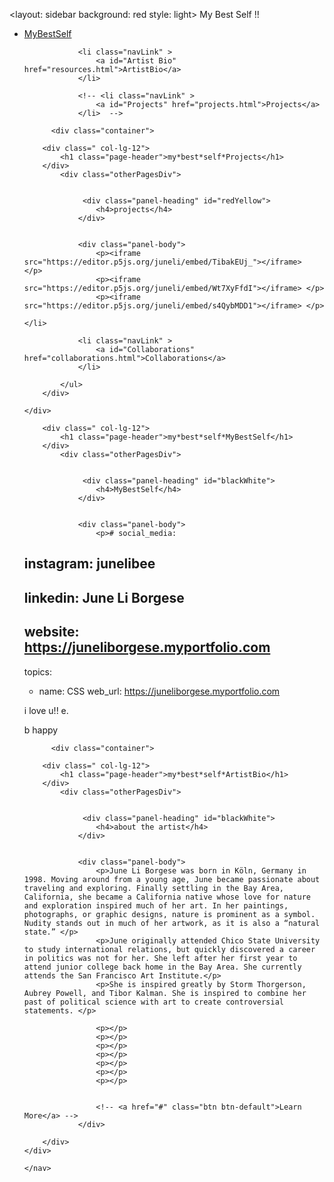 <layout: sidebar
background: red
style: light>
My Best Self !!

<nav>
    <div>
                    <div class="myNavDiv">
            <ul class="myNavUl">    
                <li class="navLink" >
                  <a class="navTitle" href="index.html">MyBestSelf</a>
                </li> 

                <li class="navLink" >
                    <a id="Artist Bio" href="resources.html">ArtistBio</a>
                </li> 

                <!-- <li class="navLink" >
                    <a id="Projects" href="projects.html">Projects</a>
                </li>  -->
            
		  <div class="container">

        <div class=" col-lg-12">
            <h1 class="page-header">my*best*self*Projects</h1>
        </div>
            <div class="otherPagesDiv">


                 <div class="panel-heading" id="redYellow"> 
                    <h4>projects</h4>
                </div>                    


                <div class="panel-body">
                    <p><iframe src="https://editor.p5js.org/juneli/embed/TibakEUj_"></iframe>  </p>  
                    <p><iframe src="https://editor.p5js.org/juneli/embed/Wt7XyFfdI"></iframe> </p>
                    <p><iframe src="https://editor.p5js.org/juneli/embed/s4QybMDD1"></iframe> </p>
		
	</li>
	
	            <li class="navLink" >
                    <a id="Collaborations" href="collaborations.html">Collaborations</a>
                </li> 

            </ul>
        </div>

    </div>
   

<div class="container">

        <div class=" col-lg-12">
            <h1 class="page-header">my*best*self*MyBestSelf</h1>
        </div>
            <div class="otherPagesDiv">


                 <div class="panel-heading" id="blackWhite"> 
                    <h4>MyBestSelf</h4>
                </div>                    


                <div class="panel-body">
                    <p># social_media:
  # instagram: junelibee
  # linkedin: June Li Borgese
  # website: https://juneliborgese.myportfolio.com

topics:
  - name: CSS
    web_url: https://juneliborgese.myportfolio.com

 </p>  
                    <p>i love u!! e.</p>
                    <p>b happy </p>
		
		  <div class="container">

        <div class=" col-lg-12">
            <h1 class="page-header">my*best*self*ArtistBio</h1>
        </div>
            <div class="otherPagesDiv">


                 <div class="panel-heading" id="blackWhite"> 
                    <h4>about the artist</h4>
                </div>                    


                <div class="panel-body">
                    <p>June Li Borgese was born in Köln, Germany in 1998. Moving around from a young age, June became passionate about traveling and exploring. Finally settling in the Bay Area, California, she became a California native whose love for nature and exploration inspired much of her art. In her paintings, photographs, or graphic designs, nature is prominent as a symbol. Nudity stands out in much of her artwork, as it is also a “natural state.” </p>  
                    <p>June originally attended Chico State University to study international relations, but quickly discovered a career in politics was not for her. She left after her first year to attend junior college back home in the Bay Area. She currently attends the San Francisco Art Institute.</p>
                    <p>She is inspired greatly by Storm Thorgerson, Aubrey Powell, and Tibor Kalman. She is inspired to combine her past of political science with art to create controversial statements. </p>
	
                    <p></p>
                    <p></p>
                    <p></p>
                    <p></p>
                    <p></p>
                    <p></p>
                    <p></p>

                    
                    <!-- <a href="#" class="btn btn-default">Learn More</a> -->
                </div>

        </div>
    </div> 
    
    </nav>


  

